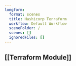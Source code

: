 ```yaml
---
longform:
  format: scenes
  title: Hashicorp Terraform
  workflow: Default Workflow
  sceneFolder: /
  scenes: []
  ignoredFiles: []
---
```

## [[Terraform Module]]
